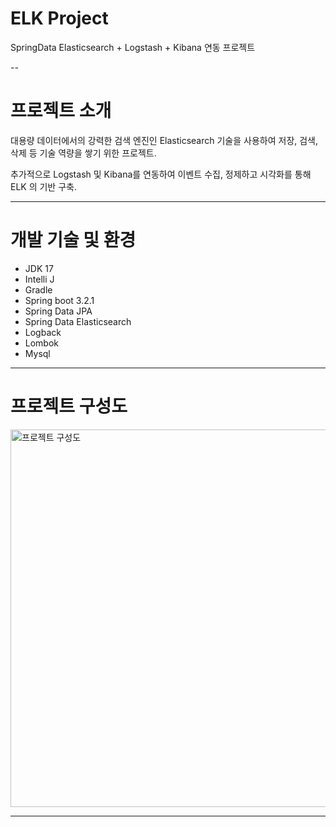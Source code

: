 # ELK Project
SpringData Elasticsearch + Logstash + Kibana 연동 프로젝트 

--

# 프로젝트 소개 
대용량 데이터에서의 강력한 검색 엔진인 Elasticsearch 기술을 사용하여 저장, 검색, 삭제 등 기술 역량을 쌓기 위한 프로젝트. 

추가적으로 Logstash 및 Kibana를 연동하여 이벤트 수집, 정제하고 시각화를 통해 ELK 의 기반 구축.

---

# 개발 기술 및 환경
- JDK 17
- Intelli J
- Gradle
- Spring boot 3.2.1
- Spring Data JPA
- Spring Data Elasticsearch
- Logback
- Lombok
- Mysql

---

# 프로젝트 구성도

<img width="604" alt="프로젝트 구성도" src="https://github.com/htkwon/Spring-Data-Elasticsearch/assets/117131575/5a353310-7374-4c27-8119-3e2e01e6d48c">

--- 

